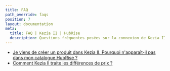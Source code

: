```yaml
---
title: FAQ
path_override: faqs
position: 7
layout: documentation
meta:
  title: FAQ | Kezia II | HubRise
  description: Questions fréquentes posées sur la connexion de Kezia II à HubRise. Connectez vos applications à HubRise avec facilité et synchronisez vos données.
---
```


- [Je viens de créer un produit dans Kezia II. Pourquoi n'apparaît-il pas dans mon catalogue HubRise ?](/apps/kezia/faqs/produit-non-exporte)
- [Comment Kezia II traite les différences de prix ?](/apps/kezia/faqs/differences-prix)
